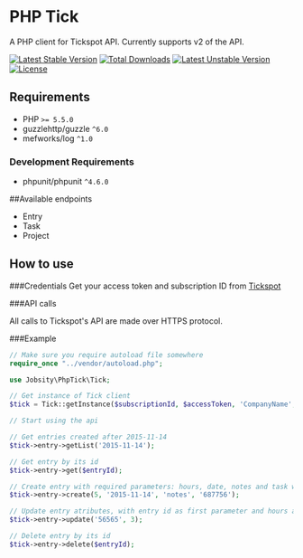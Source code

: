 # PHP Tick

A PHP client for Tickspot API. Currently supports v2 of the API.

[![Latest Stable Version](https://poser.pugx.org/jobsity/php-tick/v/stable)](https://packagist.org/packages/jobsity/php-tick)
[![Total Downloads](https://poser.pugx.org/jobsity/php-tick/downloads)](https://packagist.org/packages/jobsity/php-tick)
[![Latest Unstable Version](https://poser.pugx.org/jobsity/php-tick/v/unstable)](https://packagist.org/packages/jobsity/php-tick)
[![License](https://poser.pugx.org/jobsity/php-tick/license)](https://packagist.org/packages/jobsity/php-tick)

## Requirements
* PHP `>= 5.5.0`
* guzzlehttp/guzzle `^6.0`
* mefworks/log `^1.0`

### Development Requirements
* phpunit/phpunit `^4.6.0`

##Available endpoints
* Entry
* Task
* Project

## How to use

###Credentials
Get your access token and subscription ID from [Tickspot](https://www.tickspot.com/users)

###API calls

All calls to Tickspot's API are made over HTTPS protocol.

###Example
```php
// Make sure you require autoload file somewhere
require_once "../vendor/autoload.php";

use Jobsity\PhpTick\Tick;

// Get instance of Tick client
$tick = Tick::getInstance($subscriptionId, $accessToken, 'CompanyName', 'company@email.com');

// Start using the api

// Get entries created after 2015-11-14
$tick->entry->getList('2015-11-14');

// Get entry by its id
$tick->entry->get($entryId);

// Create entry with required parameters: hours, date, notes and task which entry belongs
$tick->entry->create(5, '2015-11-14', 'notes', '687756');

// Update entry atributes, with entry id as first parameter and hours as parameter for update
$tick->entry->update('56565', 3);

// Delete entry by its id
$tick->entry->delete($entryId);
```

